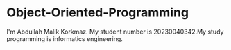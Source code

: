 # Object-Oriented-Programming
I'm Abdullah Malik Korkmaz. My student number is 20230040342.My study programming is informatics engineering.
